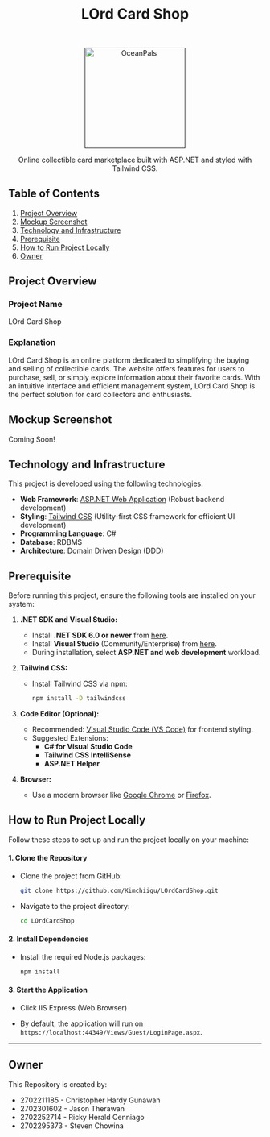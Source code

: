 <h1 align="center"> LOrd Card Shop </h1> <br>
<p align="center">
  <a href="">
    <img alt="OceanPals" title="OceanPals" src="https://res.cloudinary.com/dxcn5osfu/image/upload/f_auto,q_auto/v1/Lord%20Card%20Shop/lordcardshoplogo" width="200">
  </a>
</p>

<p align="center">
  Online collectible card marketplace built with ASP.NET and styled with Tailwind CSS.
</p>

## Table of Contents

1. [Project Overview](#project-overview)
2. [Mockup Screenshot](#mockup-screenshot)
3. [Technology and Infrastructure](#technology-and-infrastructure)
4. [Prerequisite](#prerequisite)
5. [How to Run Project Locally](#how-to-run-project-locally)
6. [Owner](#owner)

## Project Overview

### Project Name

LOrd Card Shop

### Explanation

LOrd Card Shop is an online platform dedicated to simplifying the buying and selling of collectible cards. The website offers features for users to purchase, sell, or simply explore information about their favorite cards. With an intuitive interface and efficient management system, LOrd Card Shop is the perfect solution for card collectors and enthusiasts.

## Mockup Screenshot

Coming Soon!

## Technology and Infrastructure

This project is developed using the following technologies:

- **Web Framework**: [ASP.NET Web Application](https://dotnet.microsoft.com/en-us/apps/aspnet) (Robust backend development)
- **Styling**: [Tailwind CSS](https://tailwindcss.com/) (Utility-first CSS framework for efficient UI development)
- **Programming Language**: C#
- **Database**: RDBMS
- **Architecture**: Domain Driven Design (DDD)

## Prerequisite

Before running this project, ensure the following tools are installed on your system:

1. **.NET SDK and Visual Studio:**

   - Install **.NET SDK 6.0 or newer** from [here](https://dotnet.microsoft.com/en-us/download).
   - Install **Visual Studio** (Community/Enterprise) from [here](https://visualstudio.microsoft.com/).
   - During installation, select **ASP.NET and web development** workload.

2. **Tailwind CSS:**

   - Install Tailwind CSS via npm:
     ```bash
     npm install -D tailwindcss
     ```

3. **Code Editor (Optional):**

   - Recommended: [Visual Studio Code (VS Code)](https://code.visualstudio.com/) for frontend styling.
   - Suggested Extensions:
     - **C# for Visual Studio Code**
     - **Tailwind CSS IntelliSense**
     - **ASP.NET Helper**

4. **Browser:**
   - Use a modern browser like [Google Chrome](https://www.google.com/chrome/) or [Firefox](https://www.mozilla.org/).

## How to Run Project Locally

Follow these steps to set up and run the project locally on your machine:

#### 1. Clone the Repository

- Clone the project from GitHub:

  ```bash
  git clone https://github.com/Kimchiigu/LOrdCardShop.git
  ```

- Navigate to the project directory:

  ```bash
  cd LOrdCardShop
  ```

#### 2. Install Dependencies

- Install the required Node.js packages:

  ```bash
  npm install
  ```

#### 3. Start the Application

- Click IIS Express (Web Browser)

- By default, the application will run on `https://localhost:44349/Views/Guest/LoginPage.aspx`.

---

## Owner

This Repository is created by:

- 2702211185 - Christopher Hardy Gunawan
- 2702301602 - Jason Therawan
- 2702252714 - Ricky Herald Cenniago
- 2702295373 - Steven Chowina
